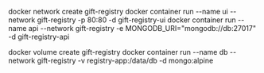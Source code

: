 docker network create gift-registry
docker container run --name ui --network gift-registry -p 80:80 -d gift-registry-ui
docker container run --name api --network gift-registry -e MONGODB_URI="mongodb://db:27017" -d gift-registry-api

docker volume create gift-registry
docker container run --name db --network gift-registry -v registry-app:/data/db -d  mongo:alpine
